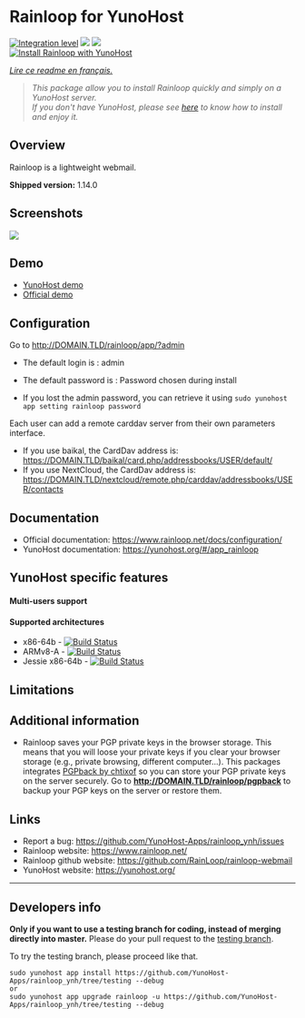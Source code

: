 # Rainloop for YunoHost

[![Integration level](https://dash.yunohost.org/integration/rainloop.svg)](https://dash.yunohost.org/appci/app/rainloop) ![](https://ci-apps.yunohost.org/ci/badges/rainloop.status.svg) ![](https://ci-apps.yunohost.org/ci/badges/rainloop.maintain.svg)  
[![Install Rainloop with YunoHost](https://install-app.yunohost.org/install-with-yunohost.png)](https://install-app.yunohost.org/?app=rainloop)

*[Lire ce readme en français.](./README_fr.md)*

> *This package allow you to install Rainloop quickly and simply on a YunoHost server.  
If you don't have YunoHost, please see [here](https://yunohost.org/#/install) to know how to install and enjoy it.*

## Overview

Rainloop is a lightweight webmail.

**Shipped version:** 1.14.0

## Screenshots

![](https://www.rainloop.net/static/media/screenshots/v2/12.png)

## Demo

* [YunoHost demo](https://demo.yunohost.org/rainloop/app/)
* [Official demo](https://mail.rainloop.net/)

## Configuration

Go to http://DOMAIN.TLD/rainloop/app/?admin

- The default login is : admin
- The default password is : Password chosen during install

- If you lost the admin password, you can retrieve it using ``sudo yunohost app setting rainloop password``

Each user can add a remote carddav server from their own parameters interface.

- If you use baikal, the CardDav address is: https://DOMAIN.TLD/baikal/card.php/addressbooks/USER/default/
- If you use NextCloud, the CardDav address is: https://DOMAIN.TLD/nextcloud/remote.php/carddav/addressbooks/USER/contacts

## Documentation

 * Official documentation: https://www.rainloop.net/docs/configuration/
 * YunoHost documentation: https://yunohost.org/#/app_rainloop

## YunoHost specific features

#### Multi-users support

#### Supported architectures

* x86-64b - [![Build Status](https://ci-apps.yunohost.org/ci/logs/rainloop%20%28Apps%29.svg)](https://ci-apps.yunohost.org/ci/apps/rainloop/)
* ARMv8-A - [![Build Status](https://ci-apps-arm.yunohost.org/ci/logs/rainloop%20%28Apps%29.svg)](https://ci-apps-arm.yunohost.org/ci/apps/rainloop/)
* Jessie x86-64b - [![Build Status](https://ci-stretch.nohost.me/ci/logs/rainloop%20%28Apps%29.svg)](https://ci-stretch.nohost.me/ci/apps/rainloop/)

## Limitations

## Additional information

* Rainloop saves your PGP private keys in the browser storage. This means that you will loose your private keys if you clear your browser storage (e.g., private browsing, different computer...). This packages integrates [PGPback by chtixof](https://github.com/chtixof/pgpback_ynh) so you can store your PGP private keys on the server securely. Go to **http://DOMAIN.TLD/rainloop/pgpback** to backup your PGP keys on the server or restore them.

## Links

 * Report a bug: https://github.com/YunoHost-Apps/rainloop_ynh/issues
 * Rainloop website: https://www.rainloop.net/
 * Rainloop github website: https://github.com/RainLoop/rainloop-webmail
 * YunoHost website: https://yunohost.org/

---

Developers info
----------------

**Only if you want to use a testing branch for coding, instead of merging directly into master.**
Please do your pull request to the [testing branch](https://github.com/YunoHost-Apps/rainloop_ynh/tree/testing).

To try the testing branch, please proceed like that.
```
sudo yunohost app install https://github.com/YunoHost-Apps/rainloop_ynh/tree/testing --debug
or
sudo yunohost app upgrade rainloop -u https://github.com/YunoHost-Apps/rainloop_ynh/tree/testing --debug
```
